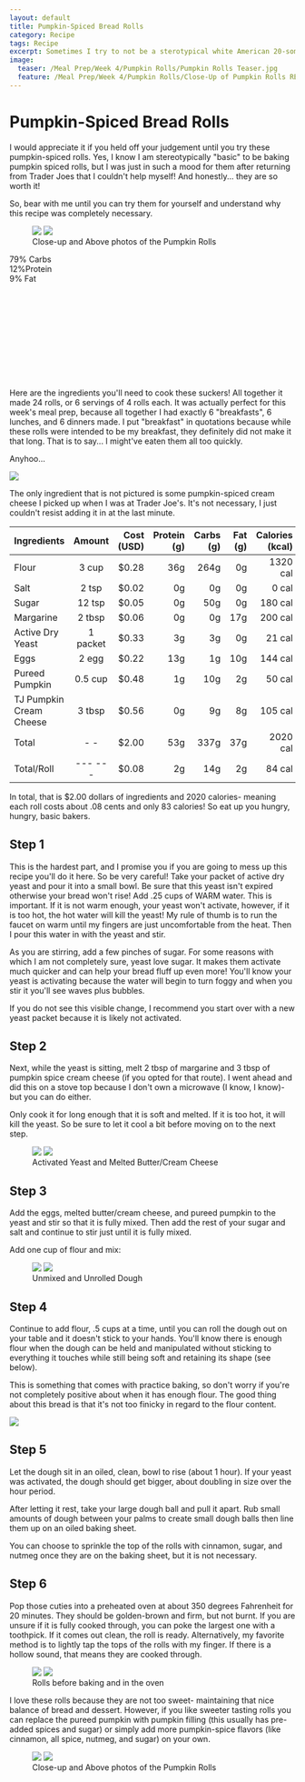 ```yaml
---
layout: default
title: Pumpkin-Spiced Bread Rolls
category: Recipe
tags: Recipe
excerpt: Sometimes I try to not be a sterotypical white American 20-something female. Other times I just embrace it.
image:
  teaser: /Meal Prep/Week 4/Pumpkin Rolls/Pumpkin Rolls Teaser.jpg
  feature: /Meal Prep/Week 4/Pumpkin Rolls/Close-Up of Pumpkin Rolls RESIZED.jpg
---
```


# Pumpkin-Spiced Bread Rolls

I would appreciate it if you held off your judgement until you try these pumpkin-spiced rolls. Yes, I know I am stereotypically "basic" to be baking pumpkin spiced rolls, but I was just in such a mood for them after returning from Trader Joes that I couldn't help myself! And honestly... they are so worth it!

So, bear with me until you can try them for yourself and understand why this recipe was completely necessary. 

<figure class="half">
  <img src="{{ site.url }}/images/Meal Prep/Week 4/Pumpkin Rolls/Close-Up of Pumpkin Rolls RESIZED.jpg">
  <img src="{{ site.url }}/images/Meal Prep/Week 4/Pumpkin Rolls/Pumpkin Rolls (above) RESIZED.jpg">
	<figcaption>Close-up and Above photos of the Pumpkin Rolls</figcaption>
</figure>
<div class="c100 p79 big">
  <span>79% Carbs </span>
  <div class="slice">
    <div class="bar"></div>
    <div class="fill"></div>
  </div>
</div>

<div class="c100 p12 big">
  <span>12%Protein </span>
  <div class="slice">
    <div class="bar"></div>
    <div class="fill"></div>
  </div>
</div>

<div class="c100 p9 big">
  <span>9% Fat </span>
  <div class="slice">
    <div class="bar"></div>
    <div class="fill"></div>
  </div>
</div>

<br>
<br />
<br>
<br />
<br>
<br />
<br>
<br />
<br>
<br />

Here are the ingredients you'll need to cook these suckers! All together it made 24 rolls, or 6 servings of 4 rolls each. It was actually perfect for this week's meal prep, because all together I had exactly 6 "breakfasts", 6 lunches, and 6 dinners made. I put "breakfast" in quotations because while these rolls were intended to be my breakfast, they definitely did not make it that long. That is to say... I might've eaten them all too quickly. 

Anyhoo...

<img src="{{ site.url }}/images/Meal Prep/Week 4/Pumpkin Rolls/Pumpkin Roll Ingredients RESIZED.jpg">

The only ingredient that is not pictured is some pumpkin-spiced cream cheese I picked up when I was at Trader Joe's. It's not necessary, I just couldn't resist adding it in at the last minute. 

|	**Ingredients**	|	**Amount**		|	 **Cost (USD)** 	|	**Protein (g)**	|	**Carbs (g)**	|	**Fat (g)**	|	**Calories (kcal)**
|	:----------	|	:----------:		|	 ---------: 	|	 ---------: 	|	 ---------: 	|	 ---------: 	|	 ---------: 
|	Flour	|	3	cup	|	 $0.28 	|	36g	|	264g	|	0g	|	1320 cal
|	Salt	|	2	tsp	|	 $0.02 	|	0g	|	0g	|	0g	|	0 cal
|	Sugar	|	12	tsp	|	 $0.05 	|	0g	|	50g	|	0g	|	180 cal
|	Margarine	|	2	tbsp	|	 $0.06 	|	0g	|	0g	|	17g	|	200 cal
|	Active Dry Yeast	|	1	packet	|	 $0.33 	|	3g	|	3g	|	0g	|	21 cal
|	Eggs 	|	2	egg	|	 $0.22 	|	13g	|	1g	|	10g	|	144 cal
|	Pureed Pumpkin	|	0.5	cup	|	 $0.48 	|	1g	|	10g	|	2g	|	50 cal
|	TJ Pumpkin Cream Cheese	|	3	tbsp	|	 $0.56 	|	0g	|	9g	|	8g	|	105 cal
|	Total	|	-	-	|	 $2.00 	|	53g	|	337g	|	37g	|	2020 cal
|	Total/Roll	|	---	---	|	 $0.08 	|	2g	|	14g	|	2g	|	84 cal


In total, that is $2.00 dollars of ingredients and 2020 calories- meaning each roll costs about .08 cents and only 83 calories! So eat up you hungry, hungry, basic bakers. 

<h2> Step 1 </h2>

This is the hardest part, and I promise you if you are going to mess up this recipe you'll do it here. So be very careful! Take your packet of active dry yeast and pour it into a small bowl. Be sure that this yeast isn't expired otherwise your bread won't rise!
Add .25 cups of WARM water. This is important. If it is not warm enough, your yeast won't activate, however, if it is too hot, the hot water will kill the yeast! My rule of thumb is to run the faucet on warm until my fingers are just uncomfortable from the heat. Then I pour this water in with the yeast and stir. 

As you are stirring, add a few pinches of sugar. For some reasons with which I am not completely sure, yeast love sugar. It makes them activate much quicker and can help your bread fluff up even more! You'll know your yeast is activating because the water will begin to turn foggy and when you stir it you'll see waves plus bubbles. 

If you do not see this visible change, I recommend you start over with a new yeast packet because it is likely not activated. 

<h2> Step 2 </h2>

Next, while the yeast is sitting, melt 2 tbsp of margarine and 3 tbsp of pumpkin spice cream cheese (if you opted for that route). I went ahead and did this on a stove top because I don't own a microwave (I know, I know)- but you can do either. 

Only cook it for long enough that it is soft and melted. If it is too hot, it will kill the yeast. So be sure to let it cool a bit before moving on to the next step. 

<figure class="half">
  <img src="{{ site.url }}/images/Meal Prep/Week 4/Pumpkin Rolls/Yeast RESIZED.jpg">
  <img src="{{ site.url }}/images/Meal Prep/Week 4/Pumpkin Rolls/Melting Cream Cheese and Butter RESIZED.jpg">
	<figcaption>Activated Yeast and Melted Butter/Cream Cheese</figcaption>
</figure>

<h2> Step 3 </h2>

Add the eggs, melted butter/cream cheese, and pureed pumpkin to the yeast and stir so that it is fully mixed. Then add the rest of your sugar and salt and continue to stir just until it is fully mixed. 

Add one cup of flour and mix: 

<figure class="half">
  <img src="{{ site.url }}/images/Meal Prep/Week 4/Pumpkin Rolls/Unmixed Dough RESIZED.jpg">
  <img src="{{ site.url }}/images/Meal Prep/Week 4/Pumpkin Rolls/Unrolled Dough RESIZED.jpg">
	<figcaption>Unmixed and Unrolled Dough</figcaption>
</figure>

<h2> Step 4 </h2>

Continue to add flour, .5 cups at a time, until you can roll the dough out on your table and it doesn't stick to your hands. You'll know there is enough flour when the dough can be held and manipulated without sticking to everything it touches while still being soft and retaining its shape (see below). 

This is something that comes with practice baking, so don't worry if you're not completely positive about when it has enough flour. The good thing about this bread is that it's not too finicky in regard to the flour content. 

<img src="{{ site.url }}/images/Meal Prep/Week 4/Pumpkin Rolls/Dough Firmness RESIZED.jpg">

<h2> Step 5 </h2>

Let the dough sit in an oiled, clean, bowl to rise (about 1 hour). If your yeast was activated, the dough should get bigger, about doubling in size over the hour period. 

After letting it rest, take your large dough ball and pull it apart. Rub small amounts of dough between your palms to create small dough balls then line them up on an oiled baking sheet. 

You can choose to sprinkle the top of the rolls with cinnamon, sugar, and nutmeg once they are on the baking sheet, but it is not necessary. 

<h2> Step 6 </h2>

Pop those cuties into a preheated oven at about 350 degrees Fahrenheit for 20 minutes. They should be golden-brown and firm, but not burnt. If you are unsure if it is fully cooked through, you can poke the largest one with a toothpick. If it comes out clean, the roll is ready. Alternatively, my favorite method is to lightly tap the tops of the rolls with my finger. If there is a hollow sound, that means they are cooked through. 

<figure class="half">
  <img src="{{ site.url }}/images/Meal Prep/Week 4/Pumpkin Rolls/Webp.net-resizeimage (25).jpg">
  <img src="{{ site.url }}/images/Meal Prep/Week 4/Pumpkin Rolls/Pumpkin Rolls in Oven RESIZED.jpg">
	<figcaption>Rolls before baking and in the oven</figcaption>
</figure>

I love these rolls because they are not too sweet- maintaining that nice balance of bread and dessert. However, if you like sweeter tasting rolls you can replace the pureed pumpkin with pumpkin filling (this usually has pre-added spices and sugar) or simply add more pumpkin-spice flavors (like cinnamon, all spice, nutmeg, and sugar) on your own. 

<figure class="half">
  <img src="{{ site.url }}/images/Meal Prep/Week 4/Pumpkin Rolls/Close-Up of Pumpkin Rolls RESIZED.jpg">
  <img src="{{ site.url }}/images/Meal Prep/Week 4/Pumpkin Rolls/Pumpkin Rolls (above) RESIZED.jpg">
	<figcaption>Close-up and Above photos of the Pumpkin Rolls</figcaption>
</figure>

